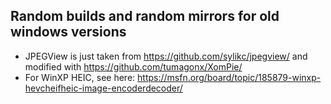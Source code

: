 ## Random builds and random mirrors for old windows versions
* JPEGView is just taken from https://github.com/sylikc/jpegview/ and modified with https://github.com/tumagonx/XomPie/
* For WinXP HEIC, see here: https://msfn.org/board/topic/185879-winxp-hevcheifheic-image-encoderdecoder/
